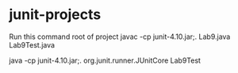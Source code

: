 # junit-projects

Run this command root of project
javac -cp junit-4.10.jar;. Lab9.java Lab9Test.java

java -cp junit-4.10.jar;. org.junit.runner.JUnitCore Lab9Test
